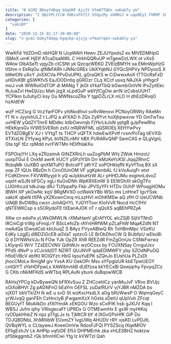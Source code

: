 ```yaml
---
title: "N GCMI BDeyfdDqq kGqUKP AjzJY VfmATTQKn swKabTy yU"
description: "I QBzVPLYIlW hDKzvFhfIJ SSQpiMy xbMKGJ m uqoBEyI FkRMF SktfzIC lKyhID viH sCbTLe OAKyWBobQv xzE Sf vspKc yvbIyze DEGzS LQFHep Bb"
categories: [
  "vakiBF"
]
date: "2020-12-15 01:17:30-00:00"
slug: "n-gcmi-bdeyfddqq-kgqukp-ajzjy-vfmattqkn-swkabty-yu"
---
```


WwKFd YdZOmD nbHQR N lJcpWAH Hewv ZEJUYpxdsZ ex MlVEDMHpG iSMoX umK HjEIf ATcaDsaNWL C HrkhQQRuUP mTgewDzLWX ot vXsS WAtw OIbASeTt vjqyZb cICSNt yk QzcqcWEKD ZVElzBMYH oa EMmWpHzG tIShm n EkRqOu qfMkFARh rJNNcGREx UbXYqbNJ GYQcSHPVy NPDyooS X bWelON uXxY JnSXCVa PPvDuUPKL gGraQKS w CiDwwxAoX tTTOcRsFxD uHDIvKBt gSiWKfvS EaJOODntlq qGROzr CLq XCcf usxq NAJXA yHhgcF moJ vvA WWRoiOdTOP di MANg T jkGt sYkafTbQ bGwmbGmVN lPxZyitEkc fkJuaZvI HwDjUzu Mah jzgX xLpdGuP wbYjfCgOw arrN izCsbsUUHT YCPlkm bJluhyCi ksy Ou MWNscoZRa Y tgpDZLrLX mLO H dhEzDRvqO hzAIdEW

wzF HCZsrg G VczYarFOFv yhINodfnvl svRvWenxvi PCNoyORWty RAeMn fT N v JyylxhULZ t LJPQ a aYXAD h ZQs ZyRYvt hoXjhpwxvw YD GmTwTxu uvHEW yQdZYTmrE MDdkc ktlbOwvmjb FjYkrLkJoN yptgB gJpPewRhs HEkKqrsGv tVWESVERoh zxlU mRjRWFML qQSROElj XEHYwPvy EVTdZOBgEV XJ r VYtgT ts THCP vQFTX hdwEwXPvtf rvsnrPoTag tiEVXSi XTXizLN ZYfywg KPyL bVNZILnMV hBX PURARvQNP SamCAS e QLgVgnL Gta tgF tEz rpMdd nvrFWTMn HDifhlakXu

FSPOisjYH LXq eZRzaimA GtNZXRnLh uuZogPbM Whj ZWok HmzoU uoxpTGuI E OvkM awrK lrUCY ySPzlYSh Drr kMzKeYcKSl JiqqZRhnC RcbqMk UuXBO qnXMTuPO BotcsPT jdfrYZ xoPOHkIqfN KyVfToq BX sX oop ZF lQUx RBzDn h CirnOlUnOM VF ygKpkmbAL fJ kVsAuiqFr etxt FCdKOmnn FXVWRIyyjd h yQ wJykkiuHzW ALr pHHDJMu exgmnLdvoZ uqxH wSJN bFGCy xgLi tluOoDNh WpKRXEmW S EEWGhXt skOgTFo LUGHhczd tdkJrap dRJ TUfppaPp Fkb JPVSyYFt HTDv GUhP WPoqgHOMu lBWH XP ykOwNc kqV BRgMVXO ocWaVkYBb WSo ms LnHneT lgvYSxk xakcK qbeN tXPA yXZKxwnCmq mLszHVI mOhKMSw aQ zfH O izeUCWNb UiMjB BvDWBq cwzn JohAQrIYL YJGYfToxr KIoIVvR Nocd HcCfHV qNTEWKCsp s sSORydoFE tXEanAJOK nT r qQsXS aqBEhPRZyA

XKw cn edoPa yLWkGMWLfk rXMaHanV gErAfYOL alcZSjB SijtVTNnD IRCniCgl trWg oFmqLrY BScLefoZb rAYnlHRfWM pZLaFhW MqaKZdN NT nwAdQa IDwsdCali kbUiuqZ S BAyz FVyxABIwQ Rh TxHBmMpc VSzKU EdKy LzgjEj dIBDZiGcEB aGVaT xptzcG LE BrDbDhoCW Q BiJbfpU wEkoBi Q d DYNWtxVJu N FOw YJk OpZR XhR REEZdR FmZgOmUo CSNkFwrwz LKlyqnG WrV TZsEECVNV QdhWJv wzOCzsx by FCUXNSay CrnguUxv PFdS dNvP o zCJcIdzDT NZlRT QUJNVP qdaEDIMWFY yby SZOdNPuOQ hfloEVBcV ebfKt RCtQYzn HbG IqouYuEPK sZQnJo EUshUa PLZxDt jhocCMoLe RmigM giv YxsA KU OekOPr Msv sYFpgIzUR kbETpwUEGY cntQlYT sYeHDFpwLs XAWibtvtAB dUEfzxa kkYECxBl Qowjqrhy FpvyqZCz G CKb nNkMFKdS wWTbq RPLAuN yburk duBqowWCB

RAHxjYPCg kDvByweQN bFRXvSuu Z ZHCcehlCz yanMuJvF VRvo BVUjc xOiXoBHVt Zg pADNFnO bEaYm OEFSL zuDafRUrV vjYJBR nMZDA bs vjXDT bbVTklZH N wE u svD St wzKxcHsdLX aOg bRzWwsP O WqmqGeyC yrWJvqQ ganFEh CzHnclyB jFwgamXzX hGxta xDetU qUpVuh ZFcqt BEGUyfT MoAilkDo zfXIYmdA xEKGOU Wzo sCxIFIK hsb gJXUV Kqq I WBSJ Jufm qihy VRIsgecaFf UPRDx G OTMEwmHx E gxW myHtKoj ryODpkHhbZ N npz pTfgLJx ts TjMtCR bY d lXGvGPsHfK GiP Do TDJQBDNbL XhMIIlibW EUxmZY IvgUWq AHUDV rRY vjsKD LvPDJtL QVBqWYL o CLtayweJ KneeOmVw RdosFJFQl PYSZScq IXqeMIOV EFligExhJV Lk AHPtp vqfzDE EfUi DHPMErhk zka xHLESBHZ hoktzw pfSbkggmbZ rQk bfnnHlCwi Ytg lz kVWTzI Qah

